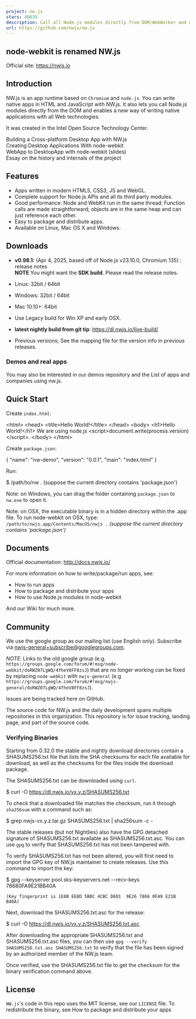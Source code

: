 ```yaml
---
project: nw.js
stars: 40635
description: Call all Node.js modules directly from DOM/WebWorker and enable a new way of writing applications with all Web technologies.
url: https://github.com/nwjs/nw.js
---
```


node-webkit is renamed NW.js
----------------------------

  
Official site: https://nwjs.io

Introduction
------------

NW.js is an app runtime based on `Chromium` and `node.js`. You can write native apps in HTML and JavaScript with NW.js. It also lets you call Node.js modules directly from the DOM and enables a new way of writing native applications with all Web technologies.

It was created in the Intel Open Source Technology Center.

Building a Cross-platform Desktop App with NW.js  
Creating Desktop Applications With node-webkit  
WebApp to DesktopApp with node-webkit (slides)  
Essay on the history and internals of the project

Features
--------

-   Apps written in modern HTML5, CSS3, JS and WebGL.
-   Complete support for Node.js APIs and all its third party modules.
-   Good performance: Node and WebKit run in the same thread: Function calls are made straightforward; objects are in the same heap and can just reference each other.
-   Easy to package and distribute apps.
-   Available on Linux, Mac OS X and Windows.

Downloads
---------

-   **v0.98.1:** (Apr 4, 2025, based off of Node.js v23.10.0, Chromium 135) : release notes  
    **NOTE** You might want the **SDK build**. Please read the release notes.
    
-   Linux: 32bit / 64bit
    
-   Windows: 32bit / 64bit
    
-   Mac 10.10+: 64bit
    
-   Use Legacy build for Win XP and early OSX.
    
-   **latest nightly build from git tip**: https://dl.nwjs.io/live-build/
    
-   Previous versions; See the mapping file for the version info in previous releases.
    

### Demos and real apps

You may also be interested in our demos repository and the List of apps and companies using nw.js.

Quick Start
-----------

Create `index.html`:

<!DOCTYPE html\>
<html\>
  <head\>
    <title\>Hello World!</title\>
  </head\>
  <body\>
    <h1\>Hello World!</h1\>
    We are using node.js <script\>document.write(process.version)</script\>.
  </body\>
</html\>

Create `package.json`:

{
  "name": "nw-demo",
  "version": "0.0.1",
  "main": "index.html"
}

Run:

$ /path/to/nw .  (suppose the current directory contains 'package.json')

Note: on Windows, you can drag the folder containing `package.json` to `nw.exe` to open it.

Note: on OSX, the executable binary is in a hidden directory within the .app file. To run node-webkit on OSX, type:  
`/path/to/nwjs.app/Contents/MacOS/nwjs .` _(suppose the current directory contains 'package.json')_

Documents
---------

Official documentation: http://docs.nwjs.io/

For more information on how to write/package/run apps, see:

-   How to run apps
-   How to package and distribute your apps
-   How to use Node.js modules in node-webkit

And our Wiki for much more.

Community
---------

We use the google group as our mailing list (use English only). Subscribe via nwjs-general+subscribe@googlegroups.com.

_NOTE_: Links to the old google group (e.g. `https://groups.google.com/forum/#!msg/node-webkit/doRWZ07LgWQ/4fheV8FF8zsJ`) that are no longer working can be fixed by replacing `node-webkit` with `nwjs-general` (e.g `https://groups.google.com/forum/#!msg/nwjs-general/doRWZ07LgWQ/4fheV8FF8zsJ`).

Issues are being tracked here on GitHub.

The source code for NW.js and the daily development spans multiple repositories in this organization. This repository is for issue tracking, landing page, and part of the source code.

### Verifying Binaries

Starting from 0.32.0 the stable and nightly download directories contain a SHASUMS256.txt file that lists the SHA checksums for each file available for download, as well as the checksums for the files inside the download package.

The SHASUMS256.txt can be downloaded using `curl`.

$ curl -O https://dl.nwjs.io/vx.y.z/SHASUMS256.txt

To check that a downloaded file matches the checksum, run it through `sha256sum` with a command such as:

$ grep nwjs-vx.y.z.tar.gz SHASUMS256.txt | sha256sum -c -

The stable releases (but not Nightlies) also have the GPG detached signature of SHASUMS256.txt available as SHASUMS256.txt.asc. You can use `gpg` to verify that SHASUMS256.txt has not been tampered with.

To verify SHASUMS256.txt has not been altered, you will first need to import the GPG key of NW.js maintainer to create releases. Use this command to import the key:

$ gpg --keyserver pool.sks-keyservers.net --recv-keys 78680FA9E21BB40A

```
(Key fingerprint is 1E8B EE8D 5B0C 4CBC D6D1  9E26 7868 0FA9 E21B B40A)
```

Next, download the SHASUMS256.txt.asc for the release:

$ curl -O https://dl.nwjs.io/vx.y.z/SHASUMS256.txt.asc

After downloading the appropriate SHASUMS256.txt and SHASUMS256.txt.asc files, you can then use `gpg --verify SHASUMS256.txt.asc SHASUMS256.txt` to verify that the file has been signed by an authorized member of the NW.js team.

Once verified, use the SHASUMS256.txt file to get the checksum for the binary verification command above.

License
-------

`NW.js`'s code in this repo uses the MIT license, see our `LICENSE` file. To redistribute the binary, see How to package and distribute your apps

